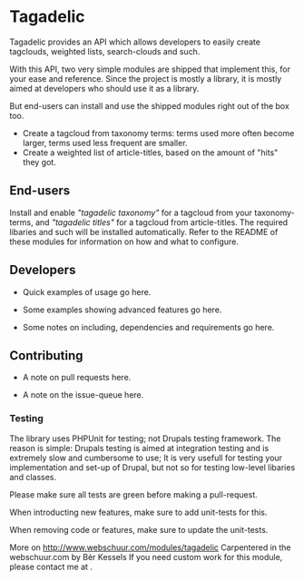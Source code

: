 # Tagadelic #

Tagadelic provides an API which allows developers to easily create
tagclouds, weighted lists, search-clouds and such.

With this API, two very simple modules are shipped that implement this, for your
ease and reference. Since the project is mostly a library, it is  mostly aimed
at developers who should use it as a library. 

But end-users can install and use the shipped modules right out of the box too.

* Create a tagcloud from taxonomy terms: terms used more often become
  larger, terms used less frequent are smaller.
* Create a weighted list of article-titles, based on the amount of
  "hits" they got.

## End-users ##
Install and enable _"tagadelic taxonomy"_ for a tagcloud from your
taxonomy-terms, and _"tagadelic titles"_ for a tagcloud from
article-titles. The required libaries and such will be installed
automatically.
Refer to the README of these modules for information on how and what to
configure.

## Developers ##
* Quick examples of usage go here. 

* Some examples showing advanced features go here.

* Some notes on including, dependencies and requirements go here.

## Contributing ##
* A note on pull requests here.

* A note on the issue-queue here.


### Testing ###
The library uses PHPUnit for testing; not Drupals testing framework. The
reason is simple: Drupals testing is aimed at integration testing and is
extremely slow and cumbersome to use; It is very usefull for testing
your implementation and set-up of Drupal, but not so for testing
low-level libaries and classes.

Please make sure all tests are green before making a pull-request.

When introducting new features, make sure to add unit-tests for this.

When removing code or features, make sure to update the unit-tests.



More on http://www.webschuur.com/modules/tagadelic
Carpentered in the webschuur.com by Bèr Kessels
If you need custom work for this module, please contact me at <ber at
webschuur dot com>.
